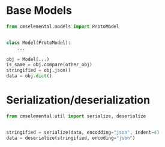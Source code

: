 # Base Models
```python
from cmselemental.models import ProtoModel


class Model(ProtoModel):
    ...

obj = Model(...)
is_same = obj.compare(other_obj)
stringified = obj.json()
data = obj.dict()
```

# Serialization/deserialization
```python
from cmselemental.util import serialize, deserialize


stringified = serialize(data, encodding="json", indent=4)
data = deserialize(stringified, encoding="json")
```
